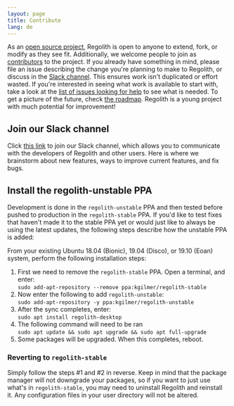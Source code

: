 ```yaml
---
layout: page
title: Contribute
lang: de
---
```


As an [open source project](https://github.com/regolith-linux), Regolith is open to anyone to extend, fork, or modify as they see fit.  Additionally, we welcome people to join as [contributors](https://github.com/orgs/regolith-linux/people) to the project. If you already have something in mind, please file an issue describing the change you're planning to make to Regolith, or discuss in the [Slack channel](https://regolith-linux.herokuapp.com/).  This ensures work isn't duplicated or effort wasted.  If you're interested in seeing what work is available to start with, take a look at the [list of issues looking for help](https://github.com/regolith-linux/regolith-desktop/labels/help%20wanted) to see what is needed.  To get a picture of the future, check [the roadmap](https://regolith-linux.org/news.html#roadmap). Regolith is a young project with much potential for improvement!

## Join our Slack channel

Click [this link](https://regolith-linux.herokuapp.com/) to join our Slack channel, which allows you to communicate with the developers of Regolith and other users. Here is where we brainstorm about new features, ways to improve current features, and fix bugs. 

## Install the regolith-unstable PPA

Development is done in the `regolith-unstable` PPA and then tested before pushed to production in the `regolith-stable` PPA. If you'd like to test fixes that haven't made it to the stable PPA yet or would just like to always be using the latest updates, the following steps describe how the unstable PPA is added:

From your existing Ubuntu 18.04 (Bionic), 19.04 (Disco), or 19.10 (Eoan) system, perform the following installation steps: 

1. First we need to remove the `regolith-stable` PPA. Open a terminal, and enter: <br/>`sudo add-apt-repository --remove ppa:kgilmer/regolith-stable`
2. Now enter the following to add `regolith-unstable`: <br/>`sudo add-apt-repository -y ppa:kgilmer/regolith-unstable`
3. After the sync completes, enter: <br/>`sudo apt install regolith-desktop`
4. The following command will need to be ran <br/>`sudo apt update && sudo apt upgrade && sudo apt full-upgrade`
5. Some packages will be upgraded.  When this completes, reboot.

### Reverting to `regolith-stable`

Simply follow the steps #1 and #2 in reverse.  Keep in mind that the package manager will not downgrade your packages, so if you want to just use what's in `regolith-stable`, you may need to uninstall Regolith and reinstall it.  Any configuration files in your user directory will not be altered.


